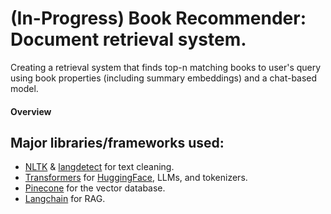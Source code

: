 # (In-Progress) Book Recommender: Document retrieval system.
Creating a retrieval system that finds top-n matching books to user's query using book properties (including summary embeddings) and a chat-based model.

#### Overview

## Major libraries/frameworks used:
* [NLTK](https://www.nltk.org/) & [langdetect](https://github.com/shuyo/language-detection) for text cleaning.
* [Transformers](https://pypi.org/project/transformers/) for [HuggingFace](https://huggingface.co/), LLMs, and tokenizers.
* [Pinecone](https://www.pinecone.io/product/) for the vector database.
* [Langchain](https://python.langchain.com/docs/introduction/) for RAG.
